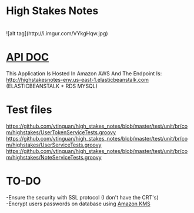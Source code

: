 # High Stakes Notes
<br />
![alt tag](http://i.imgur.com/VYkgHqw.jpg)

<br />

# [API DOC](https://github.com/vtinguan/high_stakes_notes/blob/master/Documentation.md) <br />

This Application Is Hosted In Amazon AWS And The Endpoint Is: http://highstakesnotes-env.us-east-1.elasticbeanstalk.com  <br />
(ELASTICBEANSTALK + RDS MYSQL) 

# Test files <br />
https://github.com/vtinguan/high_stakes_notes/blob/master/test/unit/br/com/highstakes/UserTokenServiceTests.groovy <br />
https://github.com/vtinguan/high_stakes_notes/blob/master/test/unit/br/com/highstakes/UserServiceTests.groovy <br />
https://github.com/vtinguan/high_stakes_notes/blob/master/test/unit/br/com/highstakes/NoteServiceTests.groovy <br />

# TO-DO <br />
-Ensure the security with SSL protocol (I don't have the CRT's) <br />
-Encrypt users passwords on database using [Amazon KMS](https://aws.amazon.com/pt/kms/)
